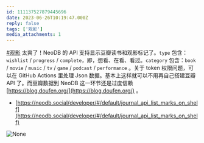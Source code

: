 ```yaml
---
id: 111137527879445696
date: 2023-06-26T10:19:47.000Z
reply: false
tags: ['观影']
media_attachments: 1
---
```


[#观影](https://e5n.cc/tags/%E8%A7%82%E5%BD%B1) 太爽了！NeoDB 的 API 支持显示豆瓣读书和观影标记了。<code>type</code> 包含：<code>wishlist</code> / <code>progress</code> / <code>complete</code>，即，想看、在看、看过。<code>category</code> 包含：<code>book</code> / <code>movie</code> / <code>music</code> / <code>tv</code> / <code>game</code> / <code>podcast</code> / <code>performance</code> 。关于 token 权限问题，可以在 GitHub Actions 里处理 Json 数据。基本上这样就可以不用再自己搭建豆瓣 API 了。而豆瓣数据到 NeoDB 这一环节还是过度信赖 [https://blog.doufen.org/](https://blog.doufen.org/) 。<ul><li>[https://neodb.social/developer/#/default/journal_api_list_marks_on_shelf](https://neodb.social/developer/#/default/journal_api_list_marks_on_shelf) </li></ul>

![None](https://files.e5n.cc/media_attachments/files/111/219/264/820/624/196/original/2a742a3ed4c78712.webp)
